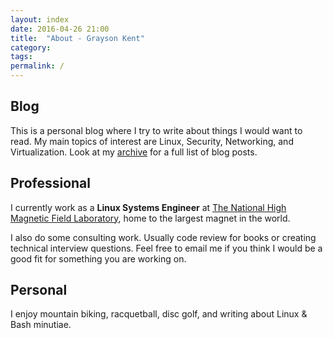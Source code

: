 ```yaml
---
layout: index
date: 2016-04-26 21:00
title:  "About - Grayson Kent"
category:
tags:
permalink: /
---
```

Blog
------
This is a personal blog where I try to write about things I would want to read. 
My main topics of interest are Linux, Security, Networking, and Virtualization. Look at my [archive](/archive) for a full list of blog posts.


Professional
-----------------
I currently work as a **Linux Systems Engineer** at [The National High Magnetic Field Laboratory](https://nationalmaglab.org/), home to the largest magnet in the world.

I also do some consulting work. Usually code review for books or creating technical interview questions. Feel free to email me if you think I would be a good fit for something you are working on. 

Personal
------------
I enjoy mountain biking, racquetball, disc golf, and writing about Linux & Bash minutiae.

